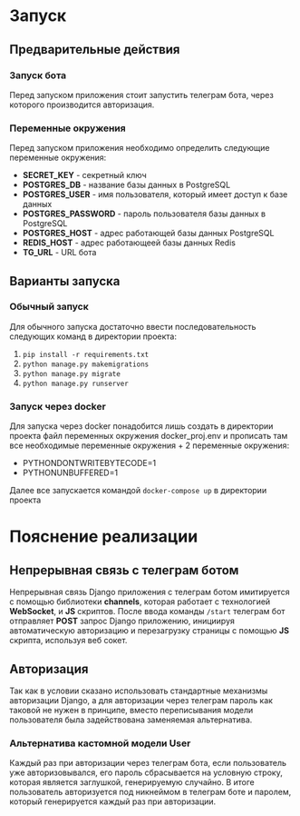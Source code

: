 # Запуск

## Предварительные действия

### Запуск бота
Перед запуском приложения стоит запустить телеграм бота, через которого производится авторизация.

### Переменные окружения
Перед запуском приложения необходимо определить следующие переменные окружения:
- **SECRET_KEY** - секретный ключ
- **POSTGRES_DB** - название базы данных в PostgreSQL
- **POSTGRES_USER** - имя пользователя, который имеет доступ к базе данных
- **POSTGRES_PASSWORD** - пароль пользователя базы данных в PostgreSQL
- **POSTGRES_HOST** - адрес работающей базы данных PostgreSQL
- **REDIS_HOST** - адрес работающеей базы данных Redis
- **TG_URL** - URL бота

## Варианты запуска

### Обычный запуск
Для обычного запуска достаточно ввести последовательность следующих команд в директории проекта:
1. `pip install -r requirements.txt`
2. `python manage.py makemigrations`
3. `python manage.py migrate`
4. `python manage.py runserver`

### Запуск через docker
Для запуска через docker понадобится лишь создать в директории проекта файл переменных окружения docker_proj.env и прописать там все необходимые переменные окружения + 2 переменные окружения: 
- PYTHONDONTWRITEBYTECODE=1  
- PYTHONUNBUFFERED=1

Далее все запускается командой `docker-compose up` в директории проекта


# Пояснение реализации

## Непрерывная связь с телеграм ботом

Непрерывная связь Django приложения с телеграм ботом имитируется с помощью библиотеки **channels**, которая работает с  технологией **WebSocket**, и **JS** скриптов. После ввода команды `/start`  телеграм бот отправляет **POST** запрос Django приложению, инициируя автоматическую авторизацию и перезагрузку страницы с помощью **JS** скрипта, используя веб сокет.

## Авторизация

Так как в условии сказано использовать стандартные механизмы авторизации Django, а для авторизации через телеграм пароль как таковой не нужен в принципе, вместо переписывания модели пользователя была задействована заменяемая альтернатива.

### Альтернатива кастомной модели User
Каждый раз при авторизации через телеграм бота, если пользователь уже авторизовывался, его пароль сбрасывается на условную строку, которая является заглушкой, генерируемую случайно. В итоге пользователь авторизуется под никнеймом в телеграм боте и паролем, который генерируется каждый раз при авторизации.